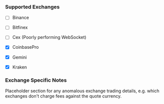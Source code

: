
### Supported Exchanges

- [ ] Binance

- [ ] Bitfinex

- [ ] Cex (Poorly performing WebSocket)

- [x] CoinbasePro

- [x] Gemini

- [x] Kraken

### Exchange Specific Notes
Placeholder section for any anomalous exchange trading details, e.g. 
which exchanges don't charge fees against the quote currency.